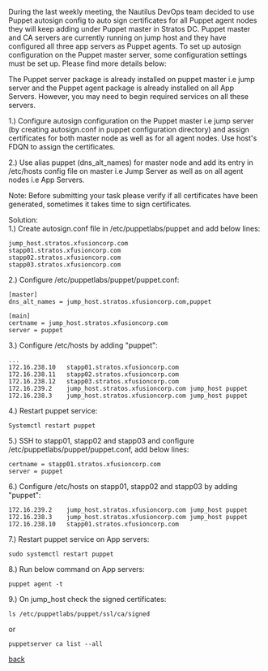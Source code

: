During the last weekly meeting, the Nautilus DevOps team decided to use Puppet autosign config to auto sign certificates for all Puppet agent nodes they will keep adding under Puppet master in Stratos DC. Puppet master and CA servers are currently running on jump host and they have configured all three app servers as Puppet agents. To set up autosign configuration on the Puppet master server, some configuration settings must be set up. Please find more details below:  

The Puppet server package is already installed on puppet master i.e jump server and the Puppet agent package is already installed on all App Servers. However, you may need to begin required services on all these servers.  

1.) Configure autosign configuration on the Puppet master i.e jump server (by creating autosign.conf in puppet configuration directory) and assign certificates for both master node as well as for all agent nodes. Use host's FDQN to assign the certificates.  

2.) Use alias puppet (dns_alt_names) for master node and add its entry in /etc/hosts config file on master i.e Jump Server as well as on all agent nodes i.e App Servers.  

Note: Before submitting your task please verify if all certificates have been generated, sometimes it takes time to sign certificates.  

Solution:  
1.) Create autosign.conf file in /etc/puppetlabs/puppet and add below lines:  
```
jump_host.stratos.xfusioncorp.com
stapp01.stratos.xfusioncorp.com
stapp02.stratos.xfusioncorp.com
stapp03.stratos.xfusioncorp.com
```

2.) Configure /etc/puppetlabs/puppet/puppet.conf:   
```
[master]
dns_alt_names = jump_host.stratos.xfusioncorp.com,puppet

[main]
certname = jump_host.stratos.xfusioncorp.com
server = puppet
```

3.) Configure /etc/hosts by adding "puppet":  
```
...
172.16.238.10   stapp01.stratos.xfusioncorp.com
172.16.238.11   stapp02.stratos.xfusioncorp.com
172.16.238.12   stapp03.stratos.xfusioncorp.com
172.16.239.2    jump_host.stratos.xfusioncorp.com jump_host puppet
172.16.238.3    jump_host.stratos.xfusioncorp.com jump_host puppet
```

4.) Restart puppet service:  
```
Systemctl restart puppet
```

5.) SSH to stapp01, stapp02 and stapp03 and configure /etc/puppetlabs/puppet/puppet.conf, add below lines:   
```
certname = stapp01.stratos.xfusioncorp.com
server = puppet
```

6.) Configure /etc/hosts on stapp01, stapp02 and stapp03 by adding "puppet":  
```
172.16.239.2    jump_host.stratos.xfusioncorp.com jump_host puppet
172.16.238.3    jump_host.stratos.xfusioncorp.com jump_host puppet
172.16.238.10   stapp01.stratos.xfusioncorp.com
```

7.) Restart puppet service on App servers:  
```
sudo systemctl restart puppet
```

8.) Run below command on App servers:  
```
puppet agent -t
```

9.) On jump_host check the signed certificates:  
```
ls /etc/puppetlabs/puppet/ssl/ca/signed
```

or
```
puppetserver ca list --all
```

[back](https://github.com/MederD/Kodekloud-Engineer-Tasks)   


